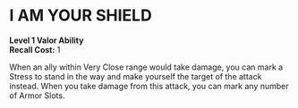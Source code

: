 # I AM YOUR SHIELD

**Level 1 Valor Ability**  
**Recall Cost:** 1

When an ally within Very Close range would take damage, you can mark a Stress to stand in the way and make yourself the target of the attack instead. When you take damage from this attack, you can mark any number of Armor Slots.